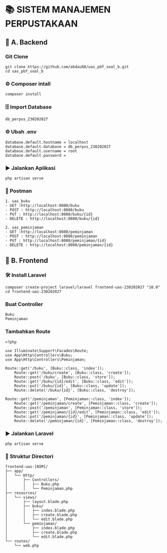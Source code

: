 # 📚 SISTEM MANAJEMEN PERPUSTAKAAN

## 🚀 A. Backend
### Git Clone
```
git clone https://github.com/abdau88/uas_pbf_soal_b.git
cd uas_pbf_soal_b
```
### ⚙️ Composer intall
```
composer install
```

### 🗄️ Import Database
```
db_perpus_230202027
```
### ⚙️ Ubah .env
```
database.default.hostname = localhost
database.default.database = db_perpus_230202027
database.default.username = root
database.default.password = 
```

### ▶️ Jalankan Aplikasi
```
php artisan serve
```
### 🔌 Postman
```
1. uas_buku
- GET :http://localhost:8080/buku
- POST : http://localhost:8080/buku
- PUT : http://localhost:8080/buku/{id}
- DELETE : http://localhost:8080/buku/{id}

2. uas_peminjaman
- GET :http://localhost:8080/peminjaman
- POST : http://localhost:8080/peminjaman
- PUT : http://localhost:8080/peminjaman/{id}
- DELETE : http://localhost:8080/peminjaman/{id}
```
## 🎨 B. Frontend
### 🛠️ Install Laravel
```
composer create-project laravel/laravel frontend-uas-230202027 "10.0"
cd frontend-uas-230202027
```
### Buat Controller
```
Buku
Peminjaman
```

### Tambahkan Route
```
<?php

use Illuminate\Support\Facades\Route;
use App\Http\Controllers\Buku;
use App\Http\Controllers\Peminjaman;

Route::get('/buku', [Buku::class, 'index']);
    Route::get('/buku/create', [Buku::class, 'create']);
    Route::post('/buku', [Buku::class, 'store']);
    Route::get('/buku/{id}/edit', [Buku::class, 'edit']);
    Route::put('/buku/{id}', [Buku::class, 'update']);
    Route::delete('/buku/{id}', [Buku::class, 'destroy']);

Route::get('/peminjaman', [Peminjaman::class, 'index']);
    Route::get('/peminjaman/create', [Peminjaman::class, 'create']);
    Route::post('/peminjaman', [Peminjaman::class, 'store']);
    Route::get('/peminjaman/{id}/edit', [Peminjaman::class, 'edit']);
    Route::put('/peminjaman/{id}', [Peminjaman::class, 'update']);
    Route::delete('/peminjaman/{id}', [Peminjaman::class, 'destroy']);
```
### ▶️ Jalankan Laravel
```
php artisan serve
```

### 📂 Struktur Directori
```
frontend-uas-[NIM]/
├── app/
│   └── Http/
│       ├── Controllers/
│       │   ├── Buku.php
│       │   └── Peminjaman.php
├── resources/
│   └── views/
│       ├── layout.blade.php
│       ├── buku/
│       │   ├── index.blade.php
│       │   ├── create.blade.php
│       │   └── edit.blade.php
│       └── peminjaman/
│           ├── index.blade.php
│           ├── create.blade.php
│           └── edit.blade.php
└── routes/
    └── web.php
```


